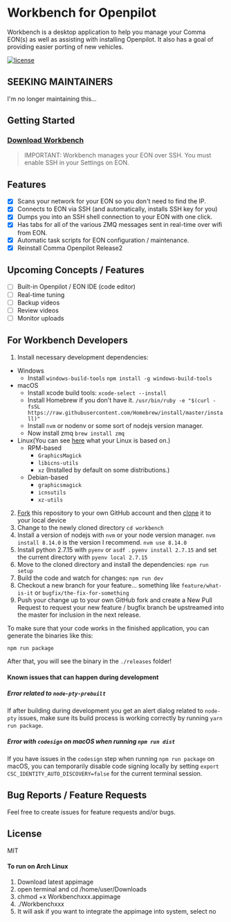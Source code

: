 

# Workbench for Openpilot
Workbench is a desktop application to help you manage your Comma EON(s) as well as assisting with installing Openpilot.
It also has a goal of providing easier porting of new vehicles.

<!-- ![](https://opc.ai/assets/workbench-readme-splash.png)
[![Travis](https://img.shields.io/travis/openpilot-community/workbench.svg?style=flat-square&label=Travis+CI)](https://travis-ci.org/openpilot-community/workbench)
[![CircleCI](https://img.shields.io/circleci/project/openpilot-community/workbench/desktop.svg?style=flat-square&label=CircleCI)](https://circleci.com/gh/openpilot-community/workbench)
![AppVeyor Build status](https://ci.appveyor.com/api/projects/status/ow6duui01jcsag3l?svg=true)
[![Build status](https://ci.appveyor.com/api/projects/status/ow6duui01jcsag3l?svg=true)](https://ci.appveyor.com/project/jfrux/workbench) -->

[![license](https://img.shields.io/github/license/openpilot-community/workbench.svg)](https://github.com/openpilot-community/workbench/blob/master/LICENSE)

## SEEKING MAINTAINERS
I'm no longer maintaining this...

## Getting Started

### [Download Workbench](https://opc.ai/workbench)

> IMPORTANT: Workbench manages your EON over SSH.  You must enable SSH in your Settings on EON.

## Features

- [x] Scans your network for your EON so you don't need to find the IP.
- [x] Connects to EON via SSH (and automatically, installs SSH key for you)
- [x] Dumps you into an SSH shell connection to your EON with one click.
- [x] Has tabs for all of the various ZMQ messages sent in real-time over wifi from EON.
- [x] Automatic task scripts for EON configuration / maintenance.
- [x] Reinstall Comma Openpilot Release2

## Upcoming Concepts / Features

- [ ] Built-in Openpilot / EON IDE (code editor)
- [ ] Real-time tuning
- [ ] Backup videos
- [ ] Review videos
- [ ] Monitor uploads

## For Workbench Developers

1. Install necessary development dependencies:
  * Windows
    - Install `windows-build-tools`
    `npm install -g windows-build-tools`
  * macOS
    - Install xcode build tools: 
      `xcode-select --install`
    - Install Homebrew if you don't have it. 
      `/usr/bin/ruby -e "$(curl -fsSL https://raw.githubusercontent.com/Homebrew/install/master/install)"`
    - Install `nvm` or nodenv or some sort of nodejs version manager.
    - Now install zmq
      `brew install zmq`
  * Linux(You can see [here](https://en.wikipedia.org/wiki/List_of_Linux_distributions) what your Linux is based on.)
    - RPM-based
        + `GraphicsMagick`
        + `libicns-utils`
        + `xz` (Installed by default on some distributions.)
    - Debian-based
        + `graphicsmagick`
        + `icnsutils`
        + `xz-utils`
2. [Fork](https://help.github.com/articles/fork-a-repo/) this repository to your own GitHub account and then [clone](https://help.github.com/articles/cloning-a-repository/) it to your local device
3. Change to the newly cloned directory `cd workbench`
4. Install a version of nodejs with `nvm` or your node version manager.
   `nvm install 8.14.0` is the version I recommend.
   `nvm use 8.14.0`
5. Install python 2.7.15 with `pyenv` or `asdf `.
   `pyenv install 2.7.15` and set the current directory with `pyenv local 2.7.15`
6. Move to the cloned directory and install the dependencies: 
  `npm run setup`
7. Build the code and watch for changes:
  `npm run dev`
8. Checkout a new branch for your feature... something like `feature/what-is-it` or `bugfix/the-fix-for-something`
9. Push your change up to your own GitHub fork and create a New Pull Request to request your new feature / bugfix branch  be upstreamed into the master for inclusion in the next release.

To make sure that your code works in the finished application, you can generate the binaries like this:

```bash
npm run package
```

After that, you will see the binary in the `./releases` folder!

#### Known issues that can happen during development

##### Error related to `node-pty-prebuilt`

If after building during development you get an alert dialog related to `node-pty` issues,
make sure its build process is working correctly by running `yarn run package`.

##### Error with `codesign` on macOS when running `npm run dist`

If you have issues in the `codesign` step when running `npm run package` on macOS, you can temporarily disable code signing locally by setting
`export CSC_IDENTITY_AUTO_DISCOVERY=false` for the current terminal session.

## Bug Reports / Feature Requests

Feel free to create issues for feature requests and/or bugs.

## License
MIT

#### To run on Arch Linux

1. Download latest appimage
2. open terminal and cd /home/user/Downloads
3. chmod +x Workbenchxxx.appimage
4. ./Workbenchxxx
5. It will ask if you want to integrate the appimage into system, select no
